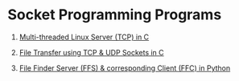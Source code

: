 # Socket Programming Programs

1. <a href="https://github.com/xploiter-projects/socket-programming/tree/master/MultiThreaded%20Server">Multi-threaded Linux Server (TCP) in C</a>

2. <a href="https://github.com/xploiter-projects/socket-programming/tree/master/AudioFIle%20Transfer">File Transfer using TCP & UDP Sockets in C</a>

3. <a href="https://github.com/xploiter-projects/socket-programming/tree/master/File%20Transfer">File Finder Server (FFS) & corresponding Client (FFC) in Python</a>
